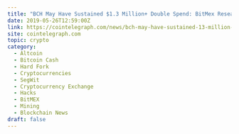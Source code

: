 ```yaml
---
title: "BCH May Have Sustained $1.3 Million+ Double Spend: BitMex Research"
date: 2019-05-26T12:59:00Z
link: https://cointelegraph.com/news/bch-may-have-sustained-13-million-double-spend-bitmex-research?utm_medium=RSS&utm_source=hune
site: cointelegraph.com
topic: crypto
category:
  - Altcoin
  - Bitcoin Cash
  - Hard Fork
  - Cryptocurrencies
  - SegWit
  - Cryptocurrency Exchange
  - Hacks
  - BitMEX
  - Mining
  - Blockchain News
draft: false
---
```

